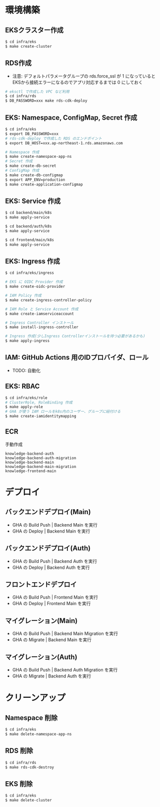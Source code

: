 # 環境構築

## EKSクラスター作成
```sh
$ cd infra/eks
$ make create-cluster
```

## RDS作成
* 注意: デフォルトパラメータグループの rds.force_ssl が 1 になっているとEKSから接続エラーになるのでアプリ対応するまでは 0 にしておく
```sh
# eksctl で作成した VPC など利用
$ cd infra/rds
$ DB_PASSWORD=xxx make rds-cdk-deploy
```

## EKS: Namespace, ConfigMap, Secret 作成
```sh
$ cd infra/eks
$ export DB_PASSWORD=xxx
# rds-cdk-deploy で作成した RDS のエンドポイント
$ export DB_HOST=xxx.ap-northeast-1.rds.amazonaws.com

# Namespace 作成
$ make create-namespace-app-ns
# Secret 作成
$ make create-db-secret
# ConfigMap 作成
$ make create-db-configmap
$ export APP_ENV=production
$ make create-application-configmap
```

## EKS: Service 作成
```sh
$ cd backend/main/k8s
$ make apply-service

$ cd backend/auth/k8s
$ make apply-service

$ cd frontend/main/k8s
$ make apply-service
```

## EKS: Ingress 作成
```sh
$ cd infra/eks/ingress

# EKS に OIDC Provider 作成
$ make create-oidc-provider

# IAM Policy 作成
$ make create-ingress-controller-policy

# IAM Role と Service Account 作成
$ make create-iamserviceaccount

# Ingress Controller インストール
$ make install-ingress-controller

# Ingress 作成(少しIngress Controllerインストールを待つ必要があるかも)
$ make apply-ingress
```

## IAM: GitHub Actions 用のIDプロバイダ、ロール

* TODO: 自動化

## EKS: RBAC
```sh
$ cd infra/eks/role
# ClusterRole, RoleBinding 作成
$ make apply-role
# GHA が使う IAM ロールをk8s内のユーザー、グループに紐付ける
$ make create-iamidentitymapping
```

## ECR

手動作成
```
knowledge-backend-auth
knowledge-backend-auth-migration
knowledge-backend-main
knowledge-backend-main-migration
knowledge-frontend-main
```

# デプロイ

## バックエンドデプロイ(Main)
* GHA の Build Push | Backend Main を実行
* GHA の Deploy | Backend Main を実行

## バックエンドデプロイ(Auth)
* GHA の Build Push | Backend Auth を実行
* GHA の Deploy | Backend Auth を実行

## フロントエンドデプロイ
* GHA の Build Push | Frontend Main を実行
* GHA の Deploy | Frontend Main を実行

## マイグレーション(Main)
* GHA の Build Push | Backend Main Migration を実行
* GHA の Migrate | Backend Main を実行

## マイグレーション(Auth)
* GHA の Build Push | Backend Auth Migration を実行
* GHA の Migrate | Backend Auth を実行

# クリーンアップ

## Namespace 削除
```sh
$ cd infra/eks
$ make delete-namespace-app-ns
```

## RDS 削除
```sh
$ cd infra/rds
$ make rds-cdk-destroy
```

## EKS 削除
```sh
$ cd infra/eks
$ make delete-cluster
```
